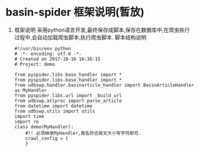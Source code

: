 # basin-spider 框架说明(暂放)

1. 框架说明
采用python语言开发,最终保存成脚本,保存在数据库中,在爬虫执行过程中,会自动加载爬虫脚本,执行爬虫脚本. 脚本结构说明

    ~~~
    #!/usr/bin/env python
    # -*- encoding: utf-8 -*-
    # Created on 2017-10-16 16:36:15
    # Project: demo
    
    from pyspider.libs.base_handler import *
    from pyspider.libs.base_handler import *
    from udbswp.handler.basinarticle_handler import BasinArticleHandler as MyHandler
    from pyspider.libs.url import _build_url
    from udbswp.atlproc import parse_article
    from datetime import datetime
    from udbswp.utils import utils
    import time
    import re
    class demo(MyHandler):
        #!! 必须继承MyHandler,类名符合英文大小写字符即可.
        crawl_config = {
        }
    ~~~
